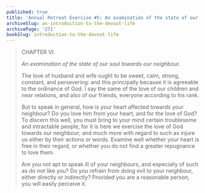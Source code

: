 ```yaml
---
published: true
title: 'Annual Retreat Exercise #5: An examination of the state of our soul towards our neighbour'
archiveSlug: an-introduction-to-the-devout-life
archivePage: '271'
bookSlug: introduction-to-the-devout-life
---
```


> CHAPTER VI.
>
> *An examination of the state of our soul towards our neighbour.*
>
> The love of husband and wife ought to be sweet, calm, strong, constant, and persevering: and this principally because it is agreeable to the ordinance of God. I say the same of the love of our children and near relations, and also of our friends, everyone according to his rank.
>
> But to speak in general, how is your heart affected towards your neighbour? Do you love him from your heart, and for the love of God? To discern this well, you must bring to your mind certain troublesome and intractable people, for it is here we exercise the love of God towards our neighbour; and much more with regard to such as injure us either by their actions or words. Examine well whether your heart is free in their regard, or whether you do not find a greater repugnance to love them.
>
> Are you not apt to speak ill of your neighbours, and especially of such as do not like you? Do you refrain from doing evil to your neighbour, either directly or indirectly? Provided you are a reasonable person, you will easily perceive it.
